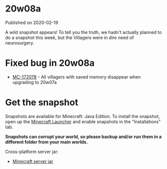 # 20w08a
Published on 2020-02-19

A wild snapshot appears! To tell you the truth, we hadn't actually planned to
do a snapshot this week, but the Villagers were in dire need of neurosurgery.

# Fixed bug in 20w08a

  * [MC-172078](https://bugs.mojang.com/browse/MC-172078) \- All villagers with saved memory disappear when upgrading to 20w07a

# Get the snapshot

Snapshots are available for Minecraft: Java Edition. To install the snapshot,
open up the [Minecraft Launcher](/download.html) and enable snapshots in the
"Installations" tab.

**Snapshots can corrupt your world, so please backup and/or run them in a
different folder from your main worlds.**

Cross-platform server jar:

  * [Minecraft server jar](https://launcher.mojang.com/v1/objects/b46203f7cc23ec786710fdcf6f369935cf92dabb/server.jar)


